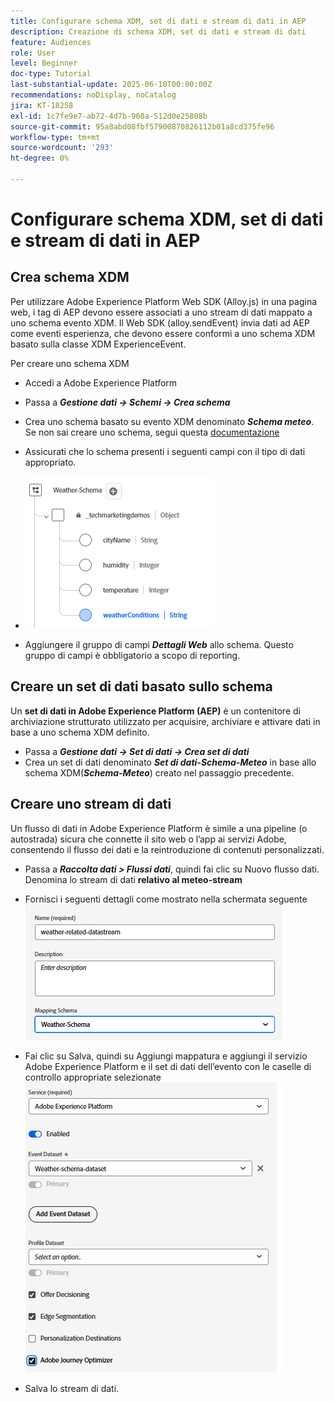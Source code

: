 ```yaml
---
title: Configurare schema XDM, set di dati e stream di dati in AEP
description: Creazione di schema XDM, set di dati e stream di dati
feature: Audiences
role: User
level: Beginner
doc-type: Tutorial
last-substantial-update: 2025-06-10T00:00:00Z
recommendations: noDisplay, noCatalog
jira: KT-18258
exl-id: 1c7fe9e7-ab72-4d7b-960a-512d0e25808b
source-git-commit: 95a8abd08fbf57900870826112b01a8cd375fe96
workflow-type: tm+mt
source-wordcount: '293'
ht-degree: 0%

---
```


# Configurare schema XDM, set di dati e stream di dati in AEP

## Crea schema XDM

Per utilizzare Adobe Experience Platform Web SDK (Alloy.js) in una pagina web, i tag di AEP devono essere associati a uno stream di dati mappato a uno schema evento XDM. Il Web SDK (alloy.sendEvent) invia dati ad AEP come eventi esperienza, che devono essere conformi a uno schema XDM basato sulla classe XDM ExperienceEvent.

Per creare uno schema XDM

- Accedi a Adobe Experience Platform
- Passa a _&#x200B;**Gestione dati -> Schemi -> Crea schema**&#x200B;_

- Crea uno schema basato su evento XDM denominato **_Schema meteo_**. Se non sai creare uno schema, segui questa [documentazione](https://experienceleague.adobe.com/en/docs/experience-platform/xdm/tutorials/create-schema-ui)


- Assicurati che lo schema presenti i seguenti campi con il tipo di dati appropriato.

- ![schema-meteo](assets/weather-schema.png)

- Aggiungere il gruppo di campi _&#x200B;**Dettagli Web**&#x200B;_ allo schema. Questo gruppo di campi è obbligatorio a scopo di reporting.

## Creare un set di dati basato sullo schema

Un **set di dati in Adobe Experience Platform (AEP)** è un contenitore di archiviazione strutturato utilizzato per acquisire, archiviare e attivare dati in base a uno schema XDM definito.

- Passa a _&#x200B;**Gestione dati -> Set di dati -> Crea set di dati**&#x200B;_
- Crea un set di dati denominato **_Set di dati-Schema-Meteo_** in base allo schema XDM(_&#x200B;**Schema-Meteo**&#x200B;_) creato nel passaggio precedente.


## Creare uno stream di dati

Un flusso di dati in Adobe Experience Platform è simile a una pipeline (o autostrada) sicura che connette il sito web o l’app ai servizi Adobe, consentendo il flusso dei dati e la reintroduzione di contenuti personalizzati.

- Passa a _&#x200B;**Raccolta dati > Flussi dati**&#x200B;_, quindi fai clic su Nuovo flusso dati. Denomina lo stream di dati **relativo al meteo-stream**


- Fornisci i seguenti dettagli come mostrato nella schermata seguente
  ![flusso di dati](assets/datastream.png)
- Fai clic su Salva, quindi su Aggiungi mappatura e aggiungi il servizio Adobe Experience Platform e il set di dati dell’evento con le caselle di controllo appropriate selezionate
  ![datastream-mapping](assets/datastream-service.png)

- Salva lo stream di dati.
